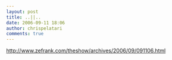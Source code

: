 ```yaml
---
layout: post
title: ..||..
date: 2006-09-11 18:06
author: chrispelatari
comments: true
---
```


<p><a href="http://www.zefrank.com/theshow/archives/2006/09/091106.html">http://www.zefrank.com/theshow/archives/2006/09/091106.html</a></p>

